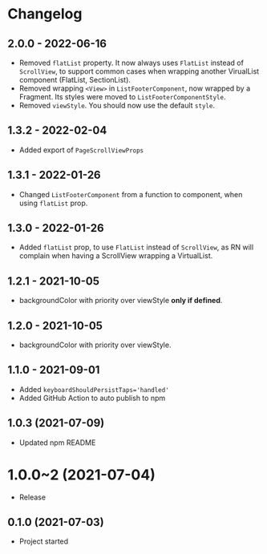 # Changelog

<!-- Template, # for major version, ## for minor and patch

# 1.0.0 (YYYY-MM-DD)
### Added
*
### Changed
*
### Fixed
*
-->


## 2.0.0 - 2022-06-16
* Removed `flatList` property. It now always uses `FlatList` instead of `ScrollView`, to support common cases when wrapping another VirualList component (FlatList, SectionList).
* Removed wrapping `<View>` in `ListFooterComponent`, now wrapped by a Fragment. Its styles were moved to `ListFooterComponentStyle`.
* Removed `viewStyle`. You should now use the default `style`.

## 1.3.2 - 2022-02-04
* Added export of `PageScrollViewProps`

## 1.3.1 - 2022-01-26
* Changed `ListFooterComponent` from a function to component, when using `flatList` prop.

## 1.3.0 - 2022-01-26
* Added `flatList` prop, to use `FlatList` instead of `ScrollView`, as RN will complain when having
a ScrollView wrapping a VirtualList.

## 1.2.1 - 2021-10-05
* backgroundColor with priority over viewStyle **only if defined**.

## 1.2.0 - 2021-10-05
* backgroundColor with priority over viewStyle.

## 1.1.0 - 2021-09-01
* Added `keyboardShouldPersistTaps='handled'`
* Added GitHub Action to auto publish to npm

## 1.0.3 (2021-07-09)

* Updated npm README

# 1.0.0~2 (2021-07-04)

* Release

## 0.1.0 (2021-07-03)

* Project started
